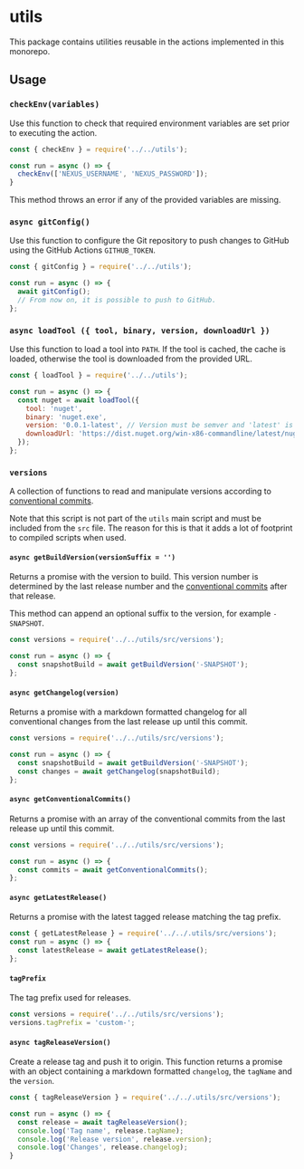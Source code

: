 # utils

This package contains utilities reusable in the actions implemented in this monorepo.

## Usage

### `checkEnv(variables)`

Use this function to check that required environment variables are set prior to executing the action.

```javascript
const { checkEnv } = require('../../utils');

const run = async () => {
  checkEnv(['NEXUS_USERNAME', 'NEXUS_PASSWORD']);
}
```
This method throws an error if any of the provided variables are missing.

### `async gitConfig()`

Use this function to configure the Git repository to push changes to GitHub using the GitHub Actions `GITHUB_TOKEN`.

```javascript
const { gitConfig } = require('../../utils');

const run = async () => {
  await gitConfig();
  // From now on, it is possible to push to GitHub.
};
```

### `async loadTool ({ tool, binary, version, downloadUrl })`

Use this function to load a tool into `PATH`. If the tool is cached, the cache is loaded, otherwise the tool is 
downloaded from the provided URL.

```javascript
const { loadTool } = require('../../utils');

const run = async () => {
  const nuget = await loadTool({
    tool: 'nuget',
    binary: 'nuget.exe',
    version: '0.0.1-latest', // Version must be semver and 'latest' is not.
    downloadUrl: 'https://dist.nuget.org/win-x86-commandline/latest/nuget.exe',
  });
};
```

### `versions`

A collection of functions to read and manipulate versions according to 
[conventional commits](https://conventionalcommits.org).

Note that this script is not part of the `utils` main script and must be included from the `src` file. The reason for 
this is that it adds a lot of footprint to compiled scripts when used.

#### `async getBuildVersion(versionSuffix = '')`

Returns a promise with the version to build. This version number is determined by the last release number and the 
[conventional commits](https://conventionalcommits.org) after that release.

This method can append an optional suffix to the version, for example `-SNAPSHOT`.

```javascript
const versions = require('../../utils/src/versions');

const run = async () => { 
  const snapshotBuild = await getBuildVersion('-SNAPSHOT');
};
```

#### `async getChangelog(version)`

Returns a promise with a markdown formatted changelog for all conventional changes from the last release up until this 
commit.

```javascript
const versions = require('../../utils/src/versions');

const run = async () => {
  const snapshotBuild = await getBuildVersion('-SNAPSHOT');
  const changes = await getChangelog(snapshotBuild);
};
```

#### `async getConventionalCommits()`

Returns a promise with an array of the conventional commits from the last release up until this commit.

```javascript
const versions = require('../../utils/src/versions');

const run = async () => {
  const commits = await getConventionalCommits();
};
```

#### `async getLatestRelease()`

Returns a promise with the latest tagged release matching the tag prefix.

```javascript
const { getLatestRelease } = require('../../.utils/src/versions');
const run = async () => {
  const latestRelease = await getLatestRelease();
};
```

#### `tagPrefix`

The tag prefix used for releases.

```javascript
const versions = require('../../utils/src/versions');
versions.tagPrefix = 'custom-';
```

#### `async tagReleaseVersion()` 

Create a release tag and push it to origin. This function returns a promise with an object containing a markdown 
formatted `changelog`, the `tagName` and the `version`. 

```javascript
const { tagReleaseVersion } = require('../../.utils/src/versions');

const run = async () => {
  const release = await tagReleaseVersion();
  console.log('Tag name', release.tagName);
  console.log('Release version', release.version);
  console.log('Changes', release.changelog);
}
```
